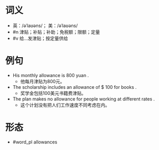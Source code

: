 # 词义
- 英：/əˈlaʊəns/； 美：/əˈlaʊəns/
- #n 津贴；补贴；补助；免税额；限额；定量
- #v 给…发津贴；按定量供给
# 例句
- His monthly allowance is 800 yuan .
	- 他每月津贴为800元。
- The scholarship includes an allowance of $ 100 for books .
	- 奖学金包括100美元书籍费津贴。
- The plan makes no allowance for people working at different rates .
	- 这个计划没有把人们工作速度不同考虑在内。
# 形态
- #word_pl allowances

